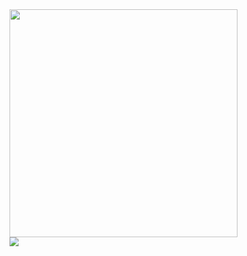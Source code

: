 
<a href="https://github.com/anuraghazra/convoychat">
  <img align="center" width="400" src="https://github-readme-stats.vercel.app/api/top-langs/?username=GalenBlabla&layout=compact" />
</a>
</br>

<a href="">
  <img align="center"  src="https://api.xecades.xyz/api?img=1&bg=255%2C255%2C255%2C1&color=0%2C0%2C0%2C1&email=alonamdeit%40gmail.com" />
</a>




